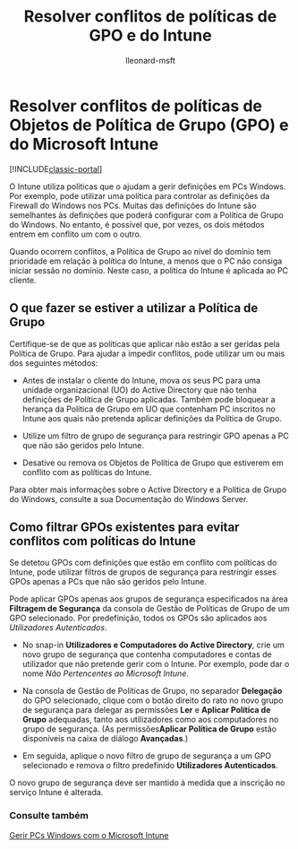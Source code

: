﻿---
title: "Resolver conflitos de políticas de GPO e do Intune"
description: "Saiba como resolver conflitos entre as Políticas de Grupos e as políticas de configuração do Intune."
keywords: 
author: lleonard-msft
ms.author: alleonar
manager: angrobe
ms.date: 12/27/2016
ms.topic: article
ms.prod: 
ms.service: microsoft-intune
ms.technology: 
ms.assetid: e76af5b7-e933-442c-a9d3-3b42c5f5868b
ms.reviewer: owenyen
ms.suite: ems
ms.custom: intune-classic
ms.openlocfilehash: a50189b71ae205cefd66351963d6dbc6049e7941
ms.sourcegitcommit: 1a54bdf22786aea1cf1b497d54024470e1024aeb
ms.translationtype: HT
ms.contentlocale: pt-PT
ms.lasthandoff: 10/10/2017
---
# <a name="resolve-group-policy-objects-gpo-and-microsoft-intune-policy-conflicts"></a>Resolver conflitos de políticas de Objetos de Política de Grupo (GPO) e do Microsoft Intune

[!INCLUDE[classic-portal](../includes/classic-portal.md)]

O Intune utiliza políticas que o ajudam a gerir definições em PCs Windows. Por exemplo, pode utilizar uma política para controlar as definições da Firewall do Windows nos PCs. Muitas das definições do Intune são semelhantes às definições que poderá configurar com a Política de Grupo do Windows. No entanto, é possível que, por vezes, os dois métodos entrem em conflito um com o outro.

Quando ocorrem conflitos, a Política de Grupo ao nível do domínio tem prioridade em relação à política do Intune, a menos que o PC não consiga iniciar sessão no domínio. Neste caso, a política do Intune é aplicada ao PC cliente.

## <a name="what-to-do-if-you-are-using-group-policy"></a>O que fazer se estiver a utilizar a Política de Grupo
Certifique-se de que as políticas que aplicar não estão a ser geridas pela Política de Grupo. Para ajudar a impedir conflitos, pode utilizar um ou mais dos seguintes métodos:

-   Antes de instalar o cliente do Intune, mova os seus PC para uma unidade organizacional (UO) do Active Directory que não tenha definições de Política de Grupo aplicadas. Também pode bloquear a herança da Política de Grupo em UO que contenham PC inscritos no Intune aos quais não pretenda aplicar definições da Política de Grupo.

-   Utilize um filtro de grupo de segurança para restringir GPO apenas a PC que não são geridos pelo Intune.

-   Desative ou remova os Objetos de Política de Grupo que estiverem em conflito com as políticas do Intune.

Para obter mais informações sobre o Active Directory e a Política de Grupo do Windows, consulte a sua Documentação do Windows Server.

## <a name="how-to-filter-existing-gpos-to-avoid-conflicts-with-intune-policy"></a>Como filtrar GPOs existentes para evitar conflitos com políticas do Intune
Se detetou GPOs com definições que estão em conflito com políticas do Intune, pode utilizar filtros de grupos de segurança para restringir esses GPOs apenas a PCs que não são geridos pelo Intune.

<!--- ### Use WMI filters
WMI filters selectively apply GPOs to computers that satisfy the conditions of a query. To apply a WMI filter, deploy a WMI class instance to all PCs in the enterprise before you enroll any PCs in the Intune service.

#### To apply WMI filters to a GPO

1.  Create a management object file by copying and pasting the following into a text file, and then saving it to a convenient location as **WIT.mof**. The file contains the WMI class instance that you deploy to PCs that you want to enroll in the Intune service.

    ```
    //Beginning of MOF file.
    #pragma classflags("forceupdate")
    #pragma namespace ("\\\\.\\Root")
    instance of __Namespace
    {
       Name = "WindowsIntune";
    };

    #pragma namespace ("\\\\.\\Root\\WindowsIntune")
    [
       Description("This class defines Microsoft Intune common properties")
    ]
    class WindowsIntune_ManagedNode
    {
       [ read, Description("This defines whether Microsoft Intune Policy is enabled"): DisableOverride ToSubClass ]
       boolean WindowsIntunePolicyEnabled;
       [ read, key, Description("This property defines the version." "Example: 1.0"): ToSubClass ]
       string Version;
    };

    instance of WindowsIntune_ManagedNode
    {
       Version = "1.0";
       WindowsIntunePolicyEnabled = 1;
    };
    ```

2.  Use either a startup script or Group Policy to deploy the file. The following is the deployment command for the startup script. The WMI class instance must be deployed before you enroll client PCs in the Intune service.

    **C:/Windows/System32/Wbem/MOFCOMP &lt;path to MOF file&gt;\wit.mof**

3.  Run either of the following commands to create the WMI filters, depending on whether the GPO you want to filter applies to PCs that are managed by using Intune or to PCs that are not managed by using Intune.

    -   For GPOs that apply to PCs that are not managed by using Intune, use the following:

        ```
        Namespace:root\WindowsIntune
        Query:  SELECT WindowsIntunePolicyEnabled FROM WindowsIntune_ManagedNode WHERE WindowsIntunePolicyEnabled=0
        ```

    -   For GPOs that apply to PCs that are managed by Intune, use the following:

        ```
        Namespace:root\WindowsIntune
        Query:  SELECT WindowsIntunePolicyEnabled FROM WindowsIntune_ManagedNode WHERE WindowsIntunePolicyEnabled=1
        ```

4.  Edit the GPO in the Group Policy Management console to apply the WMI filter that you created in the previous step.

    -   For GPOs that should apply only to PCs that you want to manage by using Intune, apply the filter **WindowsIntunePolicyEnabled=1**.

    -   For GPOs that should apply only to PCs that you do not want to manage by using Intune, apply the filter **WindowsIntunePolicyEnabled=0**.

For more information about how to apply WMI filters in Group Policy, see the blog post [Security Filtering, WMI Filtering, and Item-level Targeting in Group Policy Preferences](http://go.microsoft.com/fwlink/?LinkId=177883). --->


Pode aplicar GPOs apenas aos grupos de segurança especificados na área **Filtragem de Segurança** da consola de Gestão de Políticas de Grupo de um GPO selecionado. Por predefinição, todos os GPOs são aplicados aos *Utilizadores Autenticados*.

-   No snap-in **Utilizadores e Computadores do Active Directory**, crie um novo grupo de segurança que contenha computadores e contas de utilizador que não pretende gerir com o Intune. Por exemplo, pode dar o nome *Não Pertencentes ao Microsoft Intune*.

-   Na consola de Gestão de Políticas de Grupo, no separador **Delegação** do GPO selecionado, clique com o botão direito do rato no novo grupo de segurança para delegar as permissões **Ler** e **Aplicar Política de Grupo** adequadas, tanto aos utilizadores como aos computadores no grupo de segurança. (As permissões**Aplicar Política de Grupo** estão disponíveis na caixa de diálogo **Avançadas**.)

-   Em seguida, aplique o novo filtro de grupo de segurança a um GPO selecionado e remova o filtro predefinido **Utilizadores Autenticados**.

O novo grupo de segurança deve ser mantido à medida que a inscrição no serviço Intune é alterada.

### <a name="see-also"></a>Consulte também
[Gerir PCs Windows com o Microsoft Intune](manage-windows-pcs-with-microsoft-intune.md)
